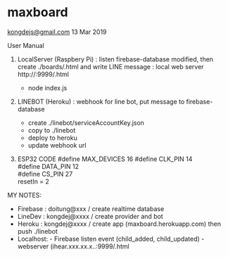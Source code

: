 # maxboard
kongdejs@gmail.com
13 Mar 2019

User Manual

1. LocalServer (Raspbery Pi)
      : listen firebase-database modified, then create ./boards/<boardId>.html and write LINE message
      : local web server http://<ip>:9999/<boardId>.html

      - node index.js 

2. LINEBOT (Heroku)
      : webhook for line bot, put message to firebase-database
      
      - create ./linebot/serviceAccountKey.json 
      - copy to ./linebot
      - deploy to heroku 
      - update webhook url 

3. ESP32 CODE
      #define MAX_DEVICES 16
      #define CLK_PIN   14    
      #define DATA_PIN  12    
      #define CS_PIN    27  
      resetIn = 2

MY NOTES:
 - Firebase : doitung@xxx / create realtime database
 - LineDev  : kongdej@xxxx / create provider and bot
 - Heroku   : kongdej@xxxx / create app (maxboard.herokuapp.com) then push ./linebot
 - Localhost: 
              - Firebase listen event (child_added, child_updated)
              - webserver (ihear.xxx.xx.x..:9999/<boardId>.html

